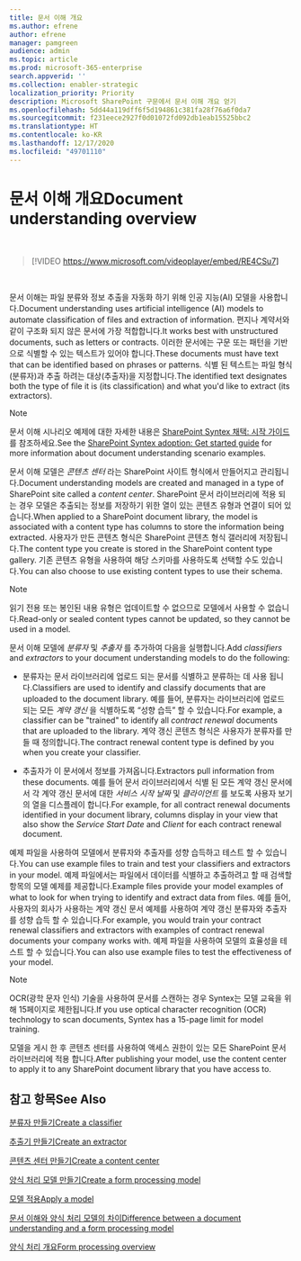 ```yaml
---
title: 문서 이해 개요
ms.author: efrene
author: efrene
manager: pamgreen
audience: admin
ms.topic: article
ms.prod: microsoft-365-enterprise
search.appverid: ''
ms.collection: enabler-strategic
localization_priority: Priority
description: Microsoft SharePoint 구문에서 문서 이해 개요 얻기
ms.openlocfilehash: 5dd44a119dff6f5d194861c381fa28f76a6f0da7
ms.sourcegitcommit: f231eece2927f0d01072fd092db1eab15525bbc2
ms.translationtype: HT
ms.contentlocale: ko-KR
ms.lasthandoff: 12/17/2020
ms.locfileid: "49701110"
---
```

# <a name="document-understanding-overview"></a><span data-ttu-id="4549a-103">문서 이해 개요</span><span class="sxs-lookup"><span data-stu-id="4549a-103">Document understanding overview</span></span>


</br>

> [!VIDEO https://www.microsoft.com/videoplayer/embed/RE4CSu7] 

</br>

<span data-ttu-id="4549a-104">문서 이해는 파일 분류와 정보 추출을 자동화 하기 위해 인공 지능(AI) 모델을 사용합니다.</span><span class="sxs-lookup"><span data-stu-id="4549a-104">Document understanding uses artificial intelligence (AI) models to automate classification of files and extraction of information.</span></span> <span data-ttu-id="4549a-105">편지나 계약서와 같이 구조화 되지 않은 문서에 가장 적합합니다.</span><span class="sxs-lookup"><span data-stu-id="4549a-105">It works best with unstructured documents, such as letters or contracts.</span></span> <span data-ttu-id="4549a-106">이러한 문서에는 구문 또는 패턴을 기반으로 식별할 수 있는 텍스트가 있어야 합니다.</span><span class="sxs-lookup"><span data-stu-id="4549a-106">These documents must have text that can be identified based on phrases or patterns.</span></span> <span data-ttu-id="4549a-107">식별 된 텍스트는 파일 형식(분류자)과 추출 하려는 대상(추출자)을 지정합니다.</span><span class="sxs-lookup"><span data-stu-id="4549a-107">The identified text designates both the type of file it is (its classification) and what you'd like to extract (its extractors).</span></span>

> [!NOTE]
> <span data-ttu-id="4549a-108">문서 이해 시나리오 예제에 대한 자세한 내용은 [SharePoint Syntex 채택: 시작 가이드](https://docs.microsoft.com/microsoft-365/contentunderstanding/adoption-getstarted#document-understanding-scenario-example)를 참조하세요.</span><span class="sxs-lookup"><span data-stu-id="4549a-108">See the [SharePoint Syntex adoption: Get started guide](https://docs.microsoft.com/microsoft-365/contentunderstanding/adoption-getstarted#document-understanding-scenario-example) for more information about document understanding scenario examples.</span></span>

<span data-ttu-id="4549a-109">문서 이해 모델은 *콘텐츠 센터* 라는 SharePoint 사이트 형식에서 만들어지고 관리됩니다.</span><span class="sxs-lookup"><span data-stu-id="4549a-109">Document understanding models are created and managed in a type of SharePoint site called a *content center*.</span></span> <span data-ttu-id="4549a-110">SharePoint 문서 라이브러리에 적용 되는 경우 모델은 추출되는 정보를 저장하기 위한 열이 있는 콘텐츠 유형과 연결이 되어 있습니다.</span><span class="sxs-lookup"><span data-stu-id="4549a-110">When applied to a SharePoint document library, the model is associated with a content type has columns to store the information being extracted.</span></span> <span data-ttu-id="4549a-111">사용자가 만든 콘텐츠 형식은 SharePoint 콘텐츠 형식 갤러리에 저장됩니다.</span><span class="sxs-lookup"><span data-stu-id="4549a-111">The content type you create is stored in the SharePoint content type gallery.</span></span> <span data-ttu-id="4549a-112">기존 콘텐츠 유형을 사용하여 해당 스키마를 사용하도록 선택할 수도 있습니다.</span><span class="sxs-lookup"><span data-stu-id="4549a-112">You can also choose to use existing content types to use their schema.</span></span>

> [!NOTE]
> <span data-ttu-id="4549a-113">읽기 전용 또는 봉인된 내용 유형은 업데이트할 수 없으므로 모델에서 사용할 수 없습니다.</span><span class="sxs-lookup"><span data-stu-id="4549a-113">Read-only or sealed content types cannot be updated, so they cannot be used in a model.</span></span>

<span data-ttu-id="4549a-114">문서 이해 모델에 *분류자* 및 *추출자* 를 추가하여 다음을 실행합니다.</span><span class="sxs-lookup"><span data-stu-id="4549a-114">Add *classifiers* and *extractors* to your document understanding models to do the following:</span></span> 

- <span data-ttu-id="4549a-115">분류자는 문서 라이브러리에 업로드 되는 문서를 식별하고 분류하는 데 사용 됩니다.</span><span class="sxs-lookup"><span data-stu-id="4549a-115">Classifiers are used to identify and classify documents that are uploaded to the document library.</span></span> <span data-ttu-id="4549a-116">예를 들어, 분류자는 라이브러리에 업로드 되는 모든 *계약 갱신* 을 식별하도록 “성향 습득” 할 수 있습니다.</span><span class="sxs-lookup"><span data-stu-id="4549a-116">For example, a classifier can be "trained" to identify all *contract renewal* documents that are uploaded to the library.</span></span> <span data-ttu-id="4549a-117">계약 갱신 콘텐츠 형식은 사용자가 분류자를 만들 때 정의합니다.</span><span class="sxs-lookup"><span data-stu-id="4549a-117">The contract renewal content type is defined by you when you create your classifier.</span></span>

- <span data-ttu-id="4549a-118">추출자가 이 문서에서 정보를 가져옵니다.</span><span class="sxs-lookup"><span data-stu-id="4549a-118">Extractors pull information from these documents.</span></span> <span data-ttu-id="4549a-119">예를 들어 문서 라이브러리에서 식별 된 모든 계약 갱신 문서에서 각 계약 갱신 문서에 대한 *서비스 시작 날짜* 및 *클라이언트* 를 보도록 사용자 보기의 열을 디스플레이 합니다.</span><span class="sxs-lookup"><span data-stu-id="4549a-119">For example, for all contract renewal documents identified in your document library, columns display in your view that also show the *Service Start Date* and  *Client* for each contract renewal document.</span></span> 

<span data-ttu-id="4549a-120">예제 파일을 사용하여 모델에서 분류자와 추출자를 성향 습득하고 테스트 할 수 있습니다.</span><span class="sxs-lookup"><span data-stu-id="4549a-120">You can use example files to train and test your classifiers and extractors in your model.</span></span> <span data-ttu-id="4549a-121">예제 파일에서는 파일에서 데이터를 식별하고 추출하려고 할 때 검색할 항목의 모델 예제를 제공합니다.</span><span class="sxs-lookup"><span data-stu-id="4549a-121">Example files provide your model examples of what to look for when trying to identify and extract data from files.</span></span> <span data-ttu-id="4549a-122">예를 들어, 사용자의 회사가 사용하는 계약 갱신 문서 예제를 사용하여 계약 갱신 분류자와 추출자를 성향 습득 할 수 있습니다.</span><span class="sxs-lookup"><span data-stu-id="4549a-122">For example, you would train your contract renewal classifiers and extractors with examples of contract renewal documents your company works with.</span></span> <span data-ttu-id="4549a-123">예제 파일을 사용하여 모델의 효율성을 테스트 할 수 있습니다.</span><span class="sxs-lookup"><span data-stu-id="4549a-123">You can also use example files to test the effectiveness of your model.</span></span>

> [!NOTE]
> <span data-ttu-id="4549a-124">OCR(광학 문자 인식) 기술을 사용하여 문서를 스캔하는 경우 Syntex는 모델 교육을 위해 15페이지로 제한됩니다.</span><span class="sxs-lookup"><span data-stu-id="4549a-124">If you use optical character recognition (OCR) technology to scan documents, Syntex has a 15-page limit for model training.</span></span>

<span data-ttu-id="4549a-125">모델을 게시 한 후 콘텐츠 센터를 사용하여 액세스 권한이 있는 모든 SharePoint 문서 라이브러리에 적용 합니다.</span><span class="sxs-lookup"><span data-stu-id="4549a-125">After publishing your model, use the content center to apply it to any SharePoint document library that you have access to.</span></span>  

## <a name="see-also"></a><span data-ttu-id="4549a-126">참고 항목</span><span class="sxs-lookup"><span data-stu-id="4549a-126">See Also</span></span>
[<span data-ttu-id="4549a-127">분류자 만들기</span><span class="sxs-lookup"><span data-stu-id="4549a-127">Create a classifier</span></span>](create-a-classifier.md)

[<span data-ttu-id="4549a-128">추출기 만들기</span><span class="sxs-lookup"><span data-stu-id="4549a-128">Create an extractor</span></span>](create-an-extractor.md)

[<span data-ttu-id="4549a-129">콘텐츠 센터 만들기</span><span class="sxs-lookup"><span data-stu-id="4549a-129">Create a content center</span></span>](create-a-content-center.md)

[<span data-ttu-id="4549a-130">양식 처리 모델 만들기</span><span class="sxs-lookup"><span data-stu-id="4549a-130">Create a form processing model</span></span>](create-a-form-processing-model.md)

[<span data-ttu-id="4549a-131">모델 적용</span><span class="sxs-lookup"><span data-stu-id="4549a-131">Apply a model</span></span>](apply-a-model.md)   

[<span data-ttu-id="4549a-132">문서 이해와 양식 처리 모델의 차이</span><span class="sxs-lookup"><span data-stu-id="4549a-132">Difference between a document understanding and a form processing model</span></span>](difference-between-document-understanding-and-form-processing-model.md)
  
[<span data-ttu-id="4549a-133">양식 처리 개요</span><span class="sxs-lookup"><span data-stu-id="4549a-133">Form processing overview</span></span>](form-processing-overview.md)
